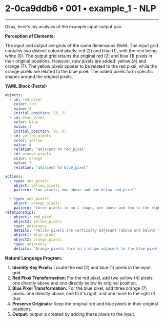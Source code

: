 # 2-0ca9ddb6 • 001 • example_1 - NLP

---
Okay, here's my analysis of the example input-output pair:

**Perception of Elements:**

The input and output are grids of the same dimensions (9x9). The input grid contains two distinct colored pixels: red (2) and blue (1), with the rest being white (0). The output grid retains the original red (2) and blue (1) pixels in their original positions. However, new pixels are added: yellow (4) and orange (7). The yellow pixels appear to be related to the red pixel, while the orange pixels are related to the blue pixel. The added pixels form specific shapes around the original pixels.

**YAML Block (Facts):**



```yaml
objects:
  - id: red_pixel
    color: red
    value: 2
    initial_position: (3, 2)
  - id: blue_pixel
    color: blue
    value: 1
    initial_position: (6, 6)
  - id: yellow_pixels
    color: yellow
    value: 4
    relation: "adjacent to red_pixel"
  - id: orange_pixels
    color: orange
    value: 7
    relation: "adjacent to blue_pixel"

actions:
  - type: add_pixels
    object: yellow_pixels
    pattern: "two pixels, one above and one below red_pixel"

  - type: add_pixels
    object: orange_pixels
    pattern: "three pixels in an L shape, one above and two to the right of blue_pixel"
relationships:
  - object1: red_pixel
    object2: yellow_pixels
    type: adjacency
    details: "Yellow pixels are vertically adjacent (above and below) to the red pixel."
  - object1: blue_pixel
    object2: orange_pixels
    type: adjacency
    details: "Orange pixels form an L-shape adjacent to the blue pixel (one above, and two to the right)."

```



**Natural Language Program:**

1.  **Identify Key Pixels:** Locate the red (2) and blue (1) pixels in the input grid.
2.  **Red Pixel Transformation:** For the red pixel, add two yellow (4) pixels: one directly above and one directly below its original position.
3.  **Blue Pixel Transformation:** For the blue pixel, add three orange (7) pixels: one directly above, one to it's right, and one more to the right of that.
4.  **Preserve Originals:** Keep the original red and blue pixels in their original positions.
5. **Output:** output is created by adding these pixels to the input.


